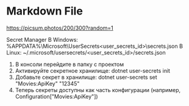 ﻿# Markdown File

https://picsum.photos/200/300?random=1

Secret Manager
В Windows: %APPDATA%\Microsoft\UserSecrets\<user_secrets_id>\secrets.json
В Linux: ~/.microsoft/usersecrets/<user_secrets_id>/secrets.json
1. В консоли перейдите в папку с проектом
2. Активируйте секретное хранилище: 
	dotnet user-secrets init
3. Добавьте секрет в хранилище: 
	dotnet user-secrets set "Movies:ApiKey" "12345"
4. Теперь секреты доступны как часть конфигурации (например, Configuration["Movies:ApiKey"])

